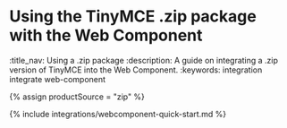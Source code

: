 # Using the TinyMCE .zip package with the Web Component
:title_nav: Using a .zip package
:description: A guide on integrating a .zip version of TinyMCE into the Web Component.
:keywords: integration integrate web-component

{% assign productSource = "zip" %}

{% include integrations/webcomponent-quick-start.md %}

